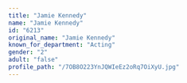 ```yaml
---
title: "Jamie Kennedy"
name: "Jamie Kennedy"
id: "6213"
original_name: "Jamie Kennedy"
known_for_department: "Acting"
gender: "2"
adult: "false"
profile_path: "/7OB8O223YnJQWIeEz2oRq7OiXyU.jpg"
---
```


